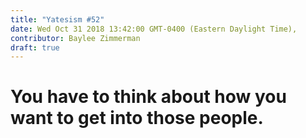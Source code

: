```yaml
---
title: "Yatesism #52"
date: Wed Oct 31 2018 13:42:00 GMT-0400 (Eastern Daylight Time),
contributor: Baylee Zimmerman
draft: true
---
```

# You have to think about how you want to get into those people.
